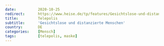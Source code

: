 ```yaml
---
date:          2020-10-25
redirect:      https://www.heise.de/tp/features/Gesichtslose-und-distanzierte-Menschen-4930633.html
title:         Telepolis
subtitle:      'Gesichtslose und distanzierte Menschen'
country:       DE
categories:    [Mensch]
tags:          [telepolis, maske]
---
```

